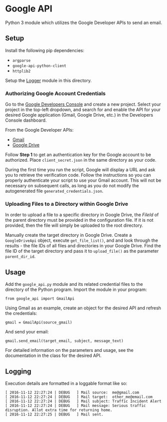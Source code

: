# Google API

Python 3 module which utilizes the Google Developer APIs to send an email.

## Setup

Install the following pip dependencies:
* `argparse`
* `google-api-python-client`
* `httplib2`

Setup the [Logger](https://github.com/jleung51/scripts/tree/master/modules/logger) module in this directory.

### Authorizing Google Account Credentials

Go to the [Google Developers Console](https://console.developers.google.com/apis/api/drive/overview) and create a new project. Select your project in the top-left dropdown, and search for and enable the API for your desired Google application (Gmail, Google Drive, etc.) in the Developers Console dashboard.

From the Google Developer APIs:

* [Gmail](https://developers.google.com/gmail/api/quickstart/python)
* [Google Drive](https://developers.google.com/drive/v3/web/quickstart/python)

Follow **Step 1** to get an authentication key for the Google account to be authorized. Place `client_secret.json` in the same directory as your code.

During the first time you run the script, Google will display a URL and ask you to retrieve the verification code. Follow the instructions so you can properly authenticate your script to use your Gmail account. This will not be necessary on subsequent calls, as long as you do not modify the autogenerated file `generated_credentials.json`.

### Uploading Files to a Directory within Google Drive

In order to upload a file to a specific directory in Google Drive, the _FileId_ of the parent directory must be provided in the configuration file. If it is not provided, then the file will simply be uploaded to the root directory.

Manually create the target directory in Google Drive. Create a `GoogleDriveApi` object, execute `get_file_list()`, and and look through the results - the file IDs of all files and directories in your Google Drive. Find the file ID of the target directory and pass it to `upload_file()` as the parameter `parent_dir_id`.

## Usage

Add the `google_api.py` module and its related credential files to the directory of the Python program. Import the module in your program:
```
from google_api import GmailApi
```

Using Gmail as an example, create an object for the desired API and refresh the credentials:
```
gmail = GmailApi(source_gmail)
```

And send your email:
```
gmail.send_email(target_email, subject, message_text)
```

For detailed information on the parameters and usage, see the documentation in the class for the desired API.

## Logging

Execution details are formatted in a loggable format like so:
```
[ 2016-11-12 22:27:24 | DEBUG   ] Mail source:  me@gmail.com
[ 2016-11-12 22:27:24 | DEBUG   ] Mail target:  other_me@email.com
[ 2016-11-12 22:27:24 | DEBUG   ] Mail subject: Traffic Incident Alert
[ 2016-11-12 22:27:24 | DEBUG   ] Mail message: Serious traffic disruption. Allot extra time for returning home.
[ 2016-11-12 22:27:25 | DEBUG   ] Mail sent.
```
